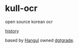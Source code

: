 # kull-ocr

open source korean ocr

[history](https://www.facebook.com/groups/TensorFlowKR/permalink/472898036384593/?comment_id=472937639713966&reply_comment_id=473476692993394&comment_tracking=%7B%22tn%22%3A%22R4%22%7D)

based by [Hangul](https://github.com/dgtgrade/Hangul) owned [dgtgrade](https://www.facebook.com/dgtgrade?fref=ufi).
